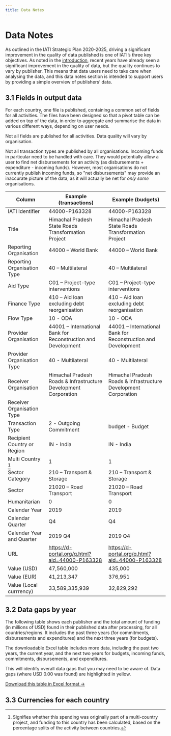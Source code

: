 ```yaml
---
title: Data Notes
---
```


# Data Notes

As outlined in the IATI Strategic Plan 2020-2025, driving a significant improvement in the quality of data published is one of IATI’s three key objectives. As noted in the [introduction](/introduction/#11-supporting-partner-country-governments-to-better-access-and-use-iati-data), recent years have already seen a significant improvement in the quality of data, but the quality continues to vary by publisher. This means that data users need to take care when analysing the data, and this data notes section is intended to support users by providing a simple overview of publishers’ data.

## 3.1 Fields in output data

For each country, one file is published, containing a common set of fields for all activities. The files have been designed so that a pivot table can be added on top of the data, in order to aggregate and summarise the data in various different ways, depending on user needs.

Not all fields are published for all activities. Data quality will vary by organisation.

Not all transaction types are published by all organisations. Incoming funds in particular need to be handled with care. They would potentially allow a user to find net disbursements for an activity (as disbursements + expenditure - incoming funds). However, most organisations do not currently publish incoming funds, so "net disbursements" may provide an inaccurate picture of the data, as it will actually be net for *only some* organisations.

<div class="table">

Column | Example (transactions) | Example (budgets)
--- | --- | ---
IATI Identifier | 44000-P163328 | 44000-P163328
Title | Himachal Pradesh State Roads Transformation Project | Himachal Pradesh State Roads Transformation Project
Reporting Organisation | 44000 – World Bank | 44000 – World Bank
Reporting Organisation Type | 40 – Multilateral | 40 – Multilateral
Aid Type | C01 – Project-type interventions | C01 – Project-type interventions
Finance Type | 410 – Aid loan excluding debt reorganisation | 410 – Aid loan excluding debt reorganisation
Flow Type | 10 - ODA | 10 - ODA
Provider Organisation | 44001 – International Bank for Reconstruction and Development | 44001 – International Bank for Reconstruction and Development
Provider Organisation Type | 40 - Multilateral | 40 - Multilateral
Receiver Organisation | Himachal Pradesh Roads & Infrastructure Development Corporation | Himachal Pradesh Roads & Infrastructure Development Corporation
Receiver Organisation Type | |
Transaction Type | 2 - Outgoing Commitment | budget - Budget
Recipient Country or Region | IN - India | IN - India
Multi Country [^1] | 1 | 1
Sector Category | 210 – Transport & Storage | 210 – Transport & Storage
Sector | 21020 – Road Transport | 21020 – Road Transport
Humanitarian | 0 | 0
Calendar Year | 2019 | 2019
Calendar Quarter | Q4 | Q4
Calendar Year and Quarter | 2019 Q4 | 2019 Q4
URL | https://d-portal.org/q.html?aid=44000-P163328 | https://d-portal.org/q.html?aid=44000-P163328
Value (USD) | 47,560,000 | 435,000
Value (EUR) | 41,213,347 | 376,951
Value (Local currrency) | 33,589,335,939 | 32,829,292

</div>

## 3.2 Data gaps by year

The following table shows each publisher and the total amount of funding (in millions of USD) found in their published data after processing, for all countries/regions. It includes the past three years (for commitments, disbursements and expenditures) and the next three years (for budgets).

The downloadable Excel table includes more data, including the past two years, the current year, and the next two years for budgets, incoming funds, commitments, disbursements, and expenditures.

This will identify overall data gaps that you may need to be aware of. Data gaps (where USD 0.00 was found) are highlighted in yellow.


<a
  href="https://countrydata.iatistandard.org/data/summary_year.xlsx"
  class="download-button">Download this table in Excel format →</a>

<DataGapsYear />

## 3.3 Currencies for each country

<CountriesCurrencies />

[^1]: Signifies whether this spending was originally part of a multi-country project, and funding to this country has been calculated, based on the percentage splits of the activity between countries.

